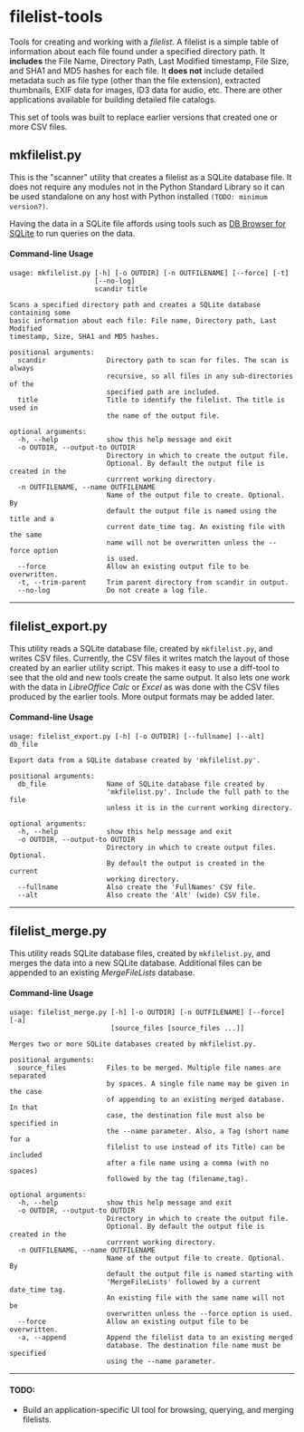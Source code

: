 # filelist-tools

Tools for creating and working with a *filelist*. A filelist is a simple table of information about each file found under a specified directory path. It **includes** the File Name, Directory Path, Last Modified timestamp, File Size, and SHA1 and MD5 hashes for each file. It **does not** include detailed metadata such as file type (other than the file extension), extracted thumbnails, EXIF data for images, ID3 data for audio, etc. There are other applications available for building detailed file catalogs.

This set of tools was built to replace earlier versions that created one or more CSV files.

## mkfilelist.py

This is the "scanner" utility that creates a filelist as a SQLite database file. It does not require any modules not in the Python Standard Library so it can be used standalone on any host with Python installed `(TODO: minimum version?)`.

Having the data in a SQLite file affords using tools such as [DB Browser for SQLite](https://sqlitebrowser.org/) to run queries on the data.

#### Command-line Usage

```
usage: mkfilelist.py [-h] [-o OUTDIR] [-n OUTFILENAME] [--force] [-t]
                     [--no-log]
                     scandir title

Scans a specified directory path and creates a SQLite database containing some
basic information about each file: File name, Directory path, Last Modified
timestamp, Size, SHA1 and MD5 hashes.

positional arguments:
  scandir               Directory path to scan for files. The scan is always
                        recursive, so all files in any sub-directories of the
                        specified path are included.
  title                 Title to identify the filelist. The title is used in
                        the name of the output file.

optional arguments:
  -h, --help            show this help message and exit
  -o OUTDIR, --output-to OUTDIR
                        Directory in which to create the output file.
                        Optional. By default the output file is created in the
                        currrent working directory.
  -n OUTFILENAME, --name OUTFILENAME
                        Name of the output file to create. Optional. By
                        default the output file is named using the title and a
                        current date_time tag. An existing file with the same
                        name will not be overwritten unless the --force option
                        is used.
  --force               Allow an existing output file to be overwritten.
  -t, --trim-parent     Trim parent directory from scandir in output.
  --no-log              Do not create a log file.
```

---

## filelist_export.py

This utility reads a SQLite database file, created by `mkfilelist.py`, and writes CSV files. Currently, the CSV files it writes match the layout of those created by an earlier utility script. This makes it easy to use a diff-tool to see that the old and new tools create the same output. It also lets one work with the data in *LibreOffice Calc* or *Excel* as was done with the CSV files produced by the earlier tools. More output formats may be added later.

#### Command-line Usage

```
usage: filelist_export.py [-h] [-o OUTDIR] [--fullname] [--alt] db_file

Export data from a SQLite database created by 'mkfilelist.py'.

positional arguments:
  db_file               Name of SQLite database file created by
                        'mkfilelist.py'. Include the full path to the file
                        unless it is in the current working directory.

optional arguments:
  -h, --help            show this help message and exit
  -o OUTDIR, --output-to OUTDIR
                        Directory in which to create output files. Optional.
                        By default the output is created in the current
                        working directory.
  --fullname            Also create the 'FullNames' CSV file.
  --alt                 Also create the 'Alt' (wide) CSV file.
```

---

## filelist_merge.py

This utility reads SQLite database files, created by `mkfilelist.py`, and merges the data into a new SQLite database. Additional files can be appended to an existing *MergeFileLists* database.

#### Command-line Usage

```
usage: filelist_merge.py [-h] [-o OUTDIR] [-n OUTFILENAME] [--force] [-a]
                         [source_files [source_files ...]]

Merges two or more SQLite databases created by mkfilelist.py.

positional arguments:
  source_files          Files to be merged. Multiple file names are separated
                        by spaces. A single file name may be given in the case
                        of appending to an existing merged database. In that
                        case, the destination file must also be specified in
                        the --name parameter. Also, a Tag (short name for a
                        filelist to use instead of its Title) can be included
                        after a file name using a comma (with no spaces)
                        followed by the tag (filename,tag).

optional arguments:
  -h, --help            show this help message and exit
  -o OUTDIR, --output-to OUTDIR
                        Directory in which to create the output file.
                        Optional. By default the output file is created in the
                        currrent working directory.
  -n OUTFILENAME, --name OUTFILENAME
                        Name of the output file to create. Optional. By
                        default the output file is named starting with
                        'MergeFileLists' followed by a current date_time tag.
                        An existing file with the same name will not be
                        overwritten unless the --force option is used.
  --force               Allow an existing output file to be overwritten.
  -a, --append          Append the filelist data to an existing merged
                        database. The destination file name must be specified
                        using the --name parameter.
```

---

#### TODO:

- Build an application-specific UI tool for browsing, querying, and merging filelists.
